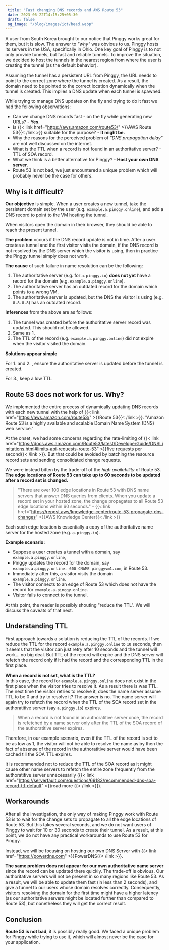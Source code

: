 ```yaml
---
 title: "Fast changing DNS records and AWS Route 53" 
 date: 2023-06-22T14:15:25+05:30 
 draft: false 
 og_image: "/blog/images/iot/head.webp"
---
```


A user from South Korea brought to our notice that Pinggy works great for them, but it is slow. The answer to *"why"* was obvious to us. Pinggy hosts its servers in the USA, specifically in Ohio. One key goal of Pinggy is to not only provide tunnels, but fast and reliable tunnels. To improve the situation, we decided to host the tunnels in the nearest region from where the user is creating the tunnel (as the default behavior).

Assuming the tunnel has a persistent URL from Pinggy, the URL needs to point to the correct zone where the tunnel is created. As a result, the domain need to be pointed to the correct location dynamically when the tunnel is created. This implies a DNS update when each tunnel is spawned. 

While trying to manage DNS updates on the fly and trying to do it fast we had the following observations:

* Can we change DNS records fast - on the fly while generating new URLs? - **Yes**.
* Is {{< link href="https://aws.amazon.com/route53/" >}}AWS Route 53{{< /link >}} suitable for the purpose? - **It might be.**
* Why the reasons for the perceived problem of *"DNS propagation delay"* are not well discussed on the internet.
* What is the TTL when a record is not found in an authoritative server? - TTL of SOA record.
* What we think is a better alternative for Pinggy? - **Host your own DNS server.**
* Route 53 is not bad, we just encountered a unique problem which will probably never be the case for others.


## Why is it difficult?

**Our objective** is simple. When a user creates a new tunnel, take the persistent domain set by the user (e.g. `example.a.pinggy.online`), and add a DNS record to point to the VM hosting the tunnel.

When visitors open the domain in their browser, they should be able to reach the present tunnel.


**The problem** occurs if the DNS record update is not in time. After a user creates a tunnel and the first visitor visits the domain, if the DNS record is not resolved by the DNS server which the visitor is using, then in practice the Pinggy tunnel simply does not work.

**The cause** of such failure in name resolution can be the following:

1. The authoritative server (e.g. for `a.pinggy.io`) **does not yet** have a record for the domain (e.g. `example.a.pinggy.online`).
2. The authoritative server has an outdated record for the domain which points to a wrong VM.
3. The authoritative server is updated, but the DNS the visitor is using (e.g. `8.8.8.8`) has an outdated record.


**Inferences** from the above are as follows:

1. The tunnel was created before the authoritative server record was updated. This should not be allowed.
2. Same as 1.
3. The TTL of the record (e.g. `example.a.pinggy.online`) did not expire when the visitor visited the domain.

**Solutions appear simple**

For 1. and 2. , ensure the authoritative server is updated before the tunnel is created.

For 3., keep a low TTL.

## Route 53 does not work for us. Why?

We implemented the entire process of dynamically updating DNS records with each new tunnel with the help of {{< link href="https://aws.amazon.com/route53/" >}}Route 53{{< /link >}}. "Amazon Route 53 is a highly available and scalable Domain Name System (DNS) web service."

At the onset, we had some concerns regarding the rate-limiting of {{< link href="https://docs.aws.amazon.com/Route53/latest/DeveloperGuide/DNSLimitations.html#limits-api-requests-route-53" >}}five requests per second{{< /link >}}. But that could be avoided by batching the resource record sets and sending consolidated change requests.

We were instead bitten by the trade-off of the *high availability* of Route 53. **The edge locations of Route 53 can take up to 60 seconds to be updated after a record set is changed.**

> "There are over 100 edge locations in Route 53 with DNS name servers that answer DNS queries from clients. When you update a record set in your hosted zone, the change propagates to all Route 53 edge locations within 60 seconds." - {{< link href="https://repost.aws/knowledge-center/route-53-propagate-dns-changes" >}}AWS Knowledge Center{{< /link >}}

Each such edge location is essentially a copy of the authoritative name server for the hosted zone (e.g. `a.pinggy.io`).

**Example scenario:** 

* Suppose a user creates a tunnel with a domain, say `example.a.pinggy.online`, 
* Pinggy updates the record for the domain, say `example.a.pinggy.online. 600 CNAME pinggyvm1.com`, in Route 53. 
* Immediately after this, a visitor visits the domain `example.a.pinggy.online`.
* The visitor connects to an edge of Route 53 which does not have the record for `example.a.pinggy.online.`
* Visitor fails to connect to the tunnel.

At this point, the reader is possibly shouting "reduce the TTL". We will discuss the caveats of that next.


## Understanding TTL

First approach towards a solution is reducing the TTL of the records. If we reduce the TTL for the record `example.a.pinggy.online` to `10` seconds, then it seems that the visitor can just retry after 10 seconds and the tunnel will work... no big deal. But TTL of the record will expire and the DNS server will refetch the record only if it had the record and the corresponding TTL in the first place.

**When a record is not set, what is the TTL?** <br>
In this case, the record for `example.a.pinggy.online` does not exist in the first place when the visitor tries to resolve it. As a result there is was TTL. The next time the visitor retries to resolve it, does the name server assume TTL to be 0 and try to resolve it? The answer is no. The name server will again try to refetch the record when the TTL of the SOA record set in the authoratitive server (say `a.pinggy.io`) expires.

> When a record is not found in an authoratitive server once, the record is refetched by a name server only after the TTL of the SOA record of the authoratitive server expires.

Therefore, in our example scenario, even if the TTL of the record is set to be as low as 1, the visitor will not be able to resolve the name as by then the fact of absense of the record in the authoratitive server would have been cached till the SOA TTL expires.

It is recommended not to reduce the TTL of the SOA record as it might cause other name servers to refetch the entire zone frequently from the authoratitive server unnecessarily ({{< link href="https://serverfault.com/questions/69183/recommended-dns-soa-record-ttl-default" >}}read more {{< /link >}}). 

## Workarounds

After all the investigation, the only way of making Pinggy work with Route 53 is to wait for the change sets to propagate to all the edge locations of Route 53. But this takes several seconds, and we do not want users of Pinggy to wait for 10 or 30 seconds to create their tunnel. As a result, at this point, we do not have any practical workarounds to use Route 53 for Pinggy.

Instead, we will be focusing on hosting our own DNS Server with {{< link href="https://powerdns.com" >}}PowerDNS{{< /link >}}.

**The same problem does not appear for our own authoritative name server** since the record can be updated there quickly. The trade-off is obvious. Our authoritative servers will not be present in so many regions like Route 53. As a result, we will be able to update them fast (in less than 2 seconds), and give a tunnel to our users whose domain resolves correctly. Consequently, visitors resolving the domain for the first time might have a higher latency (as our authoritative servers might be located further than compared to Route 53), but nonetheless they will get the correct result.

## Conclusion

**Route 53 is not bad**, it is possibly really good. We faced a unique problem for Pinggy while trying to use it, which will almost never be the case for your application.